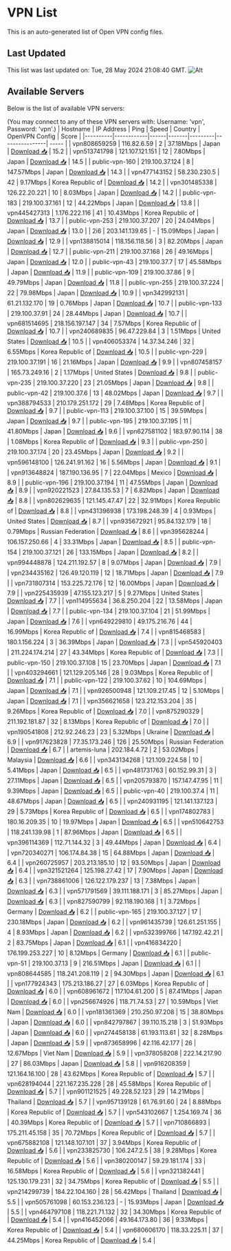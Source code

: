 # VPN List

This is an auto-generated list of Open VPN config files.

## Last Updated

This list was last updated on: Tue, 28 May 2024 21:08:40 GMT.
![Alt](https://repobeats.axiom.co/api/embed/186b98318ef1479477931607c1ad7d823f12451f.svg "Repobeats analytics image")

## Available Servers

Below is the list of available VPN servers:

(You may connect to any of these VPN servers with: Username: 'vpn', Password: 'vpn'.)
| Hostname | IP Address | Ping | Speed | Country | OpenVPN Config | Score |
|----------|------------|------|-------|---------|----------------| ----- |
| vpn808659259 | 116.82.6.59 | 2 | 37.18Mbps | Japan | [Download 📥](./configs/server_0_JP.ovpn) | 15.2 |
| vpn513741798 | 121.107.121.151 | 12 | 7.80Mbps | Japan | [Download 📥](./configs/server_1_JP.ovpn) | 14.5 |
| public-vpn-160 | 219.100.37.124 | 8 | 147.57Mbps | Japan | [Download 📥](./configs/server_2_JP.ovpn) | 14.3 |
| vpn477143152 | 58.230.230.5 | 42 | 9.17Mbps | Korea Republic of | [Download 📥](./configs/server_3_KR.ovpn) | 14.2 |
| vpn301485338 | 126.22.20.221 | 10 | 8.03Mbps | Japan | [Download 📥](./configs/server_4_JP.ovpn) | 14.2 |
| public-vpn-183 | 219.100.37.161 | 12 | 44.22Mbps | Japan | [Download 📥](./configs/server_5_JP.ovpn) | 13.8 |
| vpn445427313 | 1.176.222.116 | 41 | 10.43Mbps | Korea Republic of | [Download 📥](./configs/server_6_KR.ovpn) | 13.7 |
| public-vpn-253 | 219.100.37.207 | 20 | 24.04Mbps | Japan | [Download 📥](./configs/server_7_JP.ovpn) | 13.0 |
| 2i6 | 203.141.139.65 | - | 15.09Mbps | Japan | [Download 📥](./configs/server_8_JP.ovpn) | 12.9 |
| vpn138815014 | 118.156.118.56 | 3 | 82.20Mbps | Japan | [Download 📥](./configs/server_9_JP.ovpn) | 12.7 |
| public-vpn-211 | 219.100.37.168 | 26 | 49.16Mbps | Japan | [Download 📥](./configs/server_10_JP.ovpn) | 12.0 |
| public-vpn-43 | 219.100.37.7 | 17 | 45.58Mbps | Japan | [Download 📥](./configs/server_11_JP.ovpn) | 11.9 |
| public-vpn-109 | 219.100.37.86 | 9 | 49.79Mbps | Japan | [Download 📥](./configs/server_12_JP.ovpn) | 11.8 |
| public-vpn-255 | 219.100.37.224 | 22 | 79.98Mbps | Japan | [Download 📥](./configs/server_13_JP.ovpn) | 10.9 |
| vpn342992131 | 61.21.132.170 | 19 | 0.76Mbps | Japan | [Download 📥](./configs/server_14_JP.ovpn) | 10.7 |
| public-vpn-133 | 219.100.37.91 | 24 | 28.44Mbps | Japan | [Download 📥](./configs/server_15_JP.ovpn) | 10.7 |
| vpn681514695 | 218.156.197.147 | 34 | 7.57Mbps | Korea Republic of | [Download 📥](./configs/server_16_KR.ovpn) | 10.7 |
| vpn240689835 | 96.47.229.84 | 3 | 1.51Mbps | United States | [Download 📥](./configs/server_17_US.ovpn) | 10.5 |
| vpn406053374 | 14.37.34.246 | 32 | 6.55Mbps | Korea Republic of | [Download 📥](./configs/server_18_KR.ovpn) | 10.5 |
| public-vpn-229 | 219.100.37.191 | 16 | 21.16Mbps | Japan | [Download 📥](./configs/server_19_JP.ovpn) | 9.9 |
| vpn807458157 | 165.73.249.16 | 2 | 1.17Mbps | United States | [Download 📥](./configs/server_20_US.ovpn) | 9.8 |
| public-vpn-235 | 219.100.37.220 | 23 | 21.05Mbps | Japan | [Download 📥](./configs/server_21_JP.ovpn) | 9.8 |
| public-vpn-42 | 219.100.37.6 | 13 | 48.02Mbps | Japan | [Download 📥](./configs/server_22_JP.ovpn) | 9.7 |
| vpn388794533 | 210.179.251.172 | 29 | 7.48Mbps | Korea Republic of | [Download 📥](./configs/server_23_KR.ovpn) | 9.7 |
| public-vpn-113 | 219.100.37.100 | 15 | 39.59Mbps | Japan | [Download 📥](./configs/server_24_JP.ovpn) | 9.7 |
| public-vpn-195 | 219.100.37.195 | 11 | 41.80Mbps | Japan | [Download 📥](./configs/server_25_JP.ovpn) | 9.6 |
| vpn627581102 | 183.97.90.114 | 38 | 1.08Mbps | Korea Republic of | [Download 📥](./configs/server_26_KR.ovpn) | 9.3 |
| public-vpn-250 | 219.100.37.174 | 20 | 23.45Mbps | Japan | [Download 📥](./configs/server_27_JP.ovpn) | 9.2 |
| vpn596148100 | 126.241.91.162 | 16 | 5.56Mbps | Japan | [Download 📥](./configs/server_28_JP.ovpn) | 9.1 |
| vpn913648824 | 187.190.136.95 | 7 | 22.04Mbps | Mexico | [Download 📥](./configs/server_29_MX.ovpn) | 8.9 |
| public-vpn-196 | 219.100.37.194 | 11 | 47.55Mbps | Japan | [Download 📥](./configs/server_30_JP.ovpn) | 8.9 |
| vpn920221523 | 27.84.135.53 | 7 | 6.82Mbps | Japan | [Download 📥](./configs/server_31_JP.ovpn) | 8.8 |
| vpn802629635 | 121.145.47.47 | 22 | 32.91Mbps | Korea Republic of | [Download 📥](./configs/server_32_KR.ovpn) | 8.8 |
| vpn431396938 | 173.198.248.39 | 4 | 0.93Mbps | United States | [Download 📥](./configs/server_33_US.ovpn) | 8.7 |
| vpn935672921 | 95.84.132.179 | 18 | 0.79Mbps | Russian Federation | [Download 📥](./configs/server_34_RU.ovpn) | 8.6 |
| vpn395628244 | 106.157.250.66 | 4 | 33.31Mbps | Japan | [Download 📥](./configs/server_35_JP.ovpn) | 8.5 |
| public-vpn-154 | 219.100.37.121 | 26 | 133.15Mbps | Japan | [Download 📥](./configs/server_36_JP.ovpn) | 8.2 |
| vpn994448878 | 124.211.192.57 | 8 | 9.07Mbps | Japan | [Download 📥](./configs/server_37_JP.ovpn) | 7.9 |
| vpn234435162 | 126.49.120.119 | 12 | 18.71Mbps | Japan | [Download 📥](./configs/server_38_JP.ovpn) | 7.9 |
| vpn731807314 | 153.225.72.176 | 12 | 16.00Mbps | Japan | [Download 📥](./configs/server_39_JP.ovpn) | 7.9 |
| vpn225435939 | 47.155.123.217 | 5 | 9.27Mbps | United States | [Download 📥](./configs/server_40_US.ovpn) | 7.7 |
| vpn114955634 | 36.8.250.204 | 22 | 13.58Mbps | Japan | [Download 📥](./configs/server_41_JP.ovpn) | 7.7 |
| public-vpn-134 | 219.100.37.104 | 21 | 51.99Mbps | Japan | [Download 📥](./configs/server_42_JP.ovpn) | 7.6 |
| vpn649229810 | 49.175.216.76 | 44 | 16.99Mbps | Korea Republic of | [Download 📥](./configs/server_43_KR.ovpn) | 7.4 |
| vpn815468583 | 180.1.156.224 | 3 | 36.39Mbps | Japan | [Download 📥](./configs/server_44_JP.ovpn) | 7.3 |
| vpn545920403 | 211.224.174.214 | 27 | 43.34Mbps | Korea Republic of | [Download 📥](./configs/server_45_KR.ovpn) | 7.3 |
| public-vpn-150 | 219.100.37.108 | 15 | 23.70Mbps | Japan | [Download 📥](./configs/server_46_JP.ovpn) | 7.1 |
| vpn403294661 | 121.129.205.146 | 28 | 9.03Mbps | Korea Republic of | [Download 📥](./configs/server_47_KR.ovpn) | 7.1 |
| public-vpn-122 | 219.100.37.62 | 10 | 104.69Mbps | Japan | [Download 📥](./configs/server_48_JP.ovpn) | 7.1 |
| vpn926500948 | 121.109.217.45 | 12 | 5.10Mbps | Japan | [Download 📥](./configs/server_49_JP.ovpn) | 7.1 |
| vpn356621658 | 123.212.153.204 | 35 | 9.26Mbps | Korea Republic of | [Download 📥](./configs/server_50_KR.ovpn) | 7.0 |
| vpn875290329 | 211.192.181.87 | 32 | 8.13Mbps | Korea Republic of | [Download 📥](./configs/server_51_KR.ovpn) | 7.0 |
| vpn190541808 | 212.92.246.23 | 23 | 5.32Mbps | Ukraine | [Download 📥](./configs/server_52_UA.ovpn) | 6.9 |
| vpn917623828 | 77.35.173.246 | 126 | 25.50Mbps | Russian Federation | [Download 📥](./configs/server_53_RU.ovpn) | 6.7 |
| artemis-luna | 202.184.4.72 | 2 | 53.02Mbps | Malaysia | [Download 📥](./configs/server_54_MY.ovpn) | 6.6 |
| vpn343134268 | 121.109.224.58 | 10 | 5.41Mbps | Japan | [Download 📥](./configs/server_55_JP.ovpn) | 6.5 |
| vpn481731763 | 60.152.99.31 | 3 | 27.11Mbps | Japan | [Download 📥](./configs/server_56_JP.ovpn) | 6.5 |
| vpn205793870 | 157.147.47.95 | 11 | 9.39Mbps | Japan | [Download 📥](./configs/server_57_JP.ovpn) | 6.5 |
| public-vpn-40 | 219.100.37.4 | 11 | 48.67Mbps | Japan | [Download 📥](./configs/server_58_JP.ovpn) | 6.5 |
| vpn240931195 | 121.141.137.123 | 29 | 5.73Mbps | Korea Republic of | [Download 📥](./configs/server_59_KR.ovpn) | 6.5 |
| vpn174802783 | 180.16.209.35 | 10 | 19.97Mbps | Japan | [Download 📥](./configs/server_60_JP.ovpn) | 6.5 |
| vpn510642753 | 118.241.139.98 | 1 | 87.96Mbps | Japan | [Download 📥](./configs/server_61_JP.ovpn) | 6.5 |
| vpn396114369 | 112.71.144.32 | 3 | 49.44Mbps | Japan | [Download 📥](./configs/server_62_JP.ovpn) | 6.4 |
| vpn720340271 | 106.174.84.38 | 15 | 64.88Mbps | Japan | [Download 📥](./configs/server_63_JP.ovpn) | 6.4 |
| vpn260725957 | 203.213.185.10 | 12 | 93.50Mbps | Japan | [Download 📥](./configs/server_64_JP.ovpn) | 6.4 |
| vpn321521264 | 125.198.27.42 | 17 | 7.90Mbps | Japan | [Download 📥](./configs/server_65_JP.ovpn) | 6.3 |
| vpn738861006 | 126.122.179.237 | 13 | 7.38Mbps | Japan | [Download 📥](./configs/server_66_JP.ovpn) | 6.3 |
| vpn571791569 | 39.111.188.171 | 3 | 85.27Mbps | Japan | [Download 📥](./configs/server_67_JP.ovpn) | 6.3 |
| vpn827590799 | 92.118.190.168 | 1 | 3.72Mbps | Germany | [Download 📥](./configs/server_68_DE.ovpn) | 6.2 |
| public-vpn-165 | 219.100.37.127 | 17 | 230.18Mbps | Japan | [Download 📥](./configs/server_69_JP.ovpn) | 6.2 |
| vpn961435739 | 126.61.251.155 | 4 | 8.93Mbps | Japan | [Download 📥](./configs/server_70_JP.ovpn) | 6.2 |
| vpn532399766 | 147.192.42.21 | 2 | 83.75Mbps | Japan | [Download 📥](./configs/server_71_JP.ovpn) | 6.1 |
| vpn416834220 | 176.199.253.227 | 10 | 8.12Mbps | Germany | [Download 📥](./configs/server_72_DE.ovpn) | 6.1 |
| public-vpn-51 | 219.100.37.13 | 9 | 216.51Mbps | Japan | [Download 📥](./configs/server_73_JP.ovpn) | 6.1 |
| vpn808644585 | 118.241.208.119 | 2 | 94.30Mbps | Japan | [Download 📥](./configs/server_74_JP.ovpn) | 6.1 |
| vpn177924343 | 175.213.186.27 | 27 | 6.03Mbps | Korea Republic of | [Download 📥](./configs/server_75_KR.ovpn) | 6.0 |
| vpn608961672 | 117.104.61.200 | 5 | 87.41Mbps | Japan | [Download 📥](./configs/server_76_JP.ovpn) | 6.0 |
| vpn256674926 | 118.71.74.53 | 27 | 10.59Mbps | Viet Nam | [Download 📥](./configs/server_77_VN.ovpn) | 6.0 |
| vpn181361369 | 210.250.97.208 | 15 | 38.80Mbps | Japan | [Download 📥](./configs/server_78_JP.ovpn) | 6.0 |
| vpn842797867 | 39.110.15.218 | 3 | 51.93Mbps | Japan | [Download 📥](./configs/server_79_JP.ovpn) | 6.0 |
| vpn274458138 | 61.193.113.61 | 32 | 8.28Mbps | Japan | [Download 📥](./configs/server_80_JP.ovpn) | 5.9 |
| vpn873658996 | 42.116.42.177 | 26 | 12.67Mbps | Viet Nam | [Download 📥](./configs/server_81_VN.ovpn) | 5.9 |
| vpn378058208 | 222.14.217.90 | 27 | 86.03Mbps | Japan | [Download 📥](./configs/server_82_JP.ovpn) | 5.8 |
| vpn916208359 | 121.164.16.100 | 28 | 43.62Mbps | Korea Republic of | [Download 📥](./configs/server_83_KR.ovpn) | 5.7 |
| vpn628194044 | 221.167.235.228 | 28 | 45.58Mbps | Korea Republic of | [Download 📥](./configs/server_84_KR.ovpn) | 5.7 |
| vpn901121525 | 49.228.52.123 | 29 | 14.21Mbps | Thailand | [Download 📥](./configs/server_85_TH.ovpn) | 5.7 |
| vpn957139128 | 61.76.91.60 | 24 | 8.88Mbps | Korea Republic of | [Download 📥](./configs/server_86_KR.ovpn) | 5.7 |
| vpn543102667 | 1.254.169.74 | 36 | 40.39Mbps | Korea Republic of | [Download 📥](./configs/server_87_KR.ovpn) | 5.7 |
| vpn710866893 | 175.211.45.158 | 35 | 70.72Mbps | Korea Republic of | [Download 📥](./configs/server_88_KR.ovpn) | 5.7 |
| vpn675882108 | 121.148.107.101 | 37 | 3.94Mbps | Korea Republic of | [Download 📥](./configs/server_89_KR.ovpn) | 5.6 |
| vpn233825730 | 106.247.2.5 | 38 | 9.28Mbps | Korea Republic of | [Download 📥](./configs/server_90_KR.ovpn) | 5.6 |
| vpn380200147 | 59.29.181.174 | 33 | 16.58Mbps | Korea Republic of | [Download 📥](./configs/server_91_KR.ovpn) | 5.6 |
| vpn321382441 | 125.130.179.231 | 32 | 34.75Mbps | Korea Republic of | [Download 📥](./configs/server_92_KR.ovpn) | 5.5 |
| vpn214299739 | 184.22.104.160 | 28 | 56.42Mbps | Thailand | [Download 📥](./configs/server_93_TH.ovpn) | 5.5 |
| vpn505761098 | 60.153.236.123 | - | 15.93Mbps | Japan | [Download 📥](./configs/server_94_JP.ovpn) | 5.5 |
| vpn464797108 | 118.221.71.132 | 32 | 34.30Mbps | Korea Republic of | [Download 📥](./configs/server_95_KR.ovpn) | 5.4 |
| vpn416452066 | 49.164.173.80 | 36 | 9.33Mbps | Korea Republic of | [Download 📥](./configs/server_96_KR.ovpn) | 5.4 |
| vpn680606170 | 118.33.225.11 | 37 | 44.25Mbps | Korea Republic of | [Download 📥](./configs/server_97_KR.ovpn) | 5.4 |
